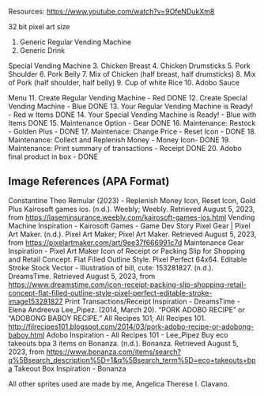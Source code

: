 Resources: https://www.youtube.com/watch?v=9OfeNDukXm8

32 bit pixel art size

1. Generic Regular Vending Machine
2. Generic Drink

Special Vending Machine
3. Chicken Breast
4. Chicken Drumsticks
5. Pork Shoulder
6. Pork Belly
7. Mix of Chicken (half breast, half drumsticks)
8. Mix of Pork (half shoulder, half belly)
9. Cup of white Rice
10. Adobo Sauce

Menu
11. Create Regular Vending Machine - Red DONE
12. Create Special Vending Machine - Blue DONE
13. Your Regular Vending Machine is Ready! - Red w Items DONE
14. Your Special Vending Machine is Ready! - Blue with Items DONE
15. Maintenance Option - Gear DONE
16. Maintenance: Restock - Golden Plus - DONE
17. Maintenace: Change Price - Reset Icon - DONE
18. Maintenance: Collect and Replenish Money - Money Icon- DONE
19. Maintenance: Print summary of transactions - Receipt DONE
20. Adobo final product in box - DONE


## Image References (APA Format)
Constantine Theo Remular (2023) - Replenish Money Icon, Reset Icon, Gold Plus
Kairosoft games ios. (n.d.). Weebly; Weebly. Retrieved August 5, 2023, from https://laseminsurance.weebly.com/kairosoft-games-ios.html 
    Vending Machine Inspiration - Kairosoft Games - Game Dev Story
Pixel Gear | Pixel Art Maker. (n.d.). Pixel Art Maker; Pixel Art Maker. Retrieved August 5, 2023, from https://pixelartmaker.com/art/9ee37f666991c7d
    Maintenance Gear Inspiration - Pixel Art Maker
Icon of Receipt or Packing Slip for Shopping and Retail Concept. Flat Filled Outline Style. Pixel Perfect 64x64. Editable Stroke Stock Vector - Illustration of bill, cute: 153281827. (n.d.). DreamsTime. Retrieved August 5, 2023, from https://www.dreamstime.com/icon-receipt-packing-slip-shopping-retail-concept-flat-filled-outline-style-pixel-perfect-editable-stroke-image153281827
    Print Transactions/Receipt Inspiration - DreamsTime - Elena Andreeva
Lee_Pipez. (2014, March 20). “PORK ADOBO RECIPE” or “ADOBONG BABOY RECIPE.” All Recipes 101; All Recipes 101. http://filrecipes101.blogspot.com/2014/03/pork-adobo-recipe-or-adobong-baboy.html
    Adobo Inspiration - All Recipes 101 - Lee_Pipez
Buy eco takeouts bpa  3 items on Bonanza. (n.d.). Bonanza. Retrieved August 5, 2023, from https://www.bonanza.com/items/search?q%5Bsearch_description%5D=1&q%5Bsearch_term%5D=eco+takeouts+bpa
    Takeout Box Inspiration - Bonanza

All other sprites used are made by me, Angelica Therese I. Clavano. 

